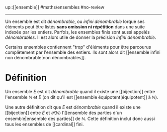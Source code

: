 up::[[ensemble]]
#maths/ensembles #no-review 

----
Un ensemble est dit _dénombrable_, ou _infini dénombrable_ lorque ses éléments peut être listés **sans omission ni répétition** dans une suite indexée par les entiers.
Parfois, les ensembles finis sont aussi appelés _dénombrables_. Il est alors utile de donner la précision _infini dénombrable_.

Certains ensembles contiennent "trop" d'éléments pour être parcourus complètement par l'ensemble des entiers. Ils sont alors dit [[ensemble infini non dénombrable|non dénombrables]].

# Définition

Un ensemble $E$ est dit _dénombrable_ quand il existe une [[bijection]] entre l'ensemble $\mathbb N$ et $E$ (on dit qu'il est [[ensemble équipotent|équipotent]] à $\mathbb N$).

Une autre définition dit que $E$ est _dénombrable_ quand il existe une [[bijection]] entre $E$ et $\mathscr P(\mathbb N)$ l'[[ensemble des parties d'un ensemble|ensemble des parties]] de $\mathbb N$. Cette définition inclut donc aussi tous les ensembles de [[cardinal]] fini.
